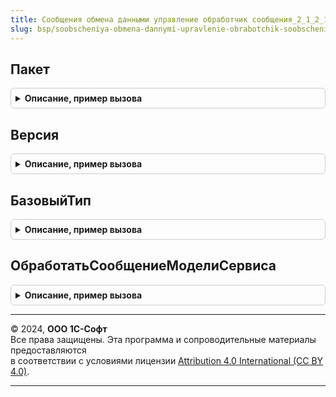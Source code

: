 ```yaml
---
title: Сообщения обмена данными управление обработчик сообщения_2_1_2_1
slug: bsp/soobscheniya-obmena-dannymi-upravlenie-obrabotchik-soobscheniya_2_1_2_1
---
```



## Пакет
<details style="margin: 1em 0; padding: 0.5em; border: 1px solid #ccc; border-radius: 6px;">

<summary style="font-weight: bold; cursor: pointer;">Описание, пример вызова</summary>

```bsl

// Пространство имен версии интерфейса сообщений.
//
// Возвращаемое значение:
//   Строка - пространство имен.
//
Функция Пакет() Экспорт
```

Пример вызова
```bsl
Результат = СообщенияОбменаДаннымиУправлениеОбработчикСообщения_2_1_2_1.Пакет() 
```
</details>

## Версия
<details style="margin: 1em 0; padding: 0.5em; border: 1px solid #ccc; border-radius: 6px;">

<summary style="font-weight: bold; cursor: pointer;">Описание, пример вызова</summary>

```bsl

// Версия интерфейса сообщений, обслуживаемая обработчиком.
//
// Возвращаемое значение:
//   Строка - версия интерфейса сообщений.
//
Функция Версия() Экспорт
```

Пример вызова
```bsl
Результат = СообщенияОбменаДаннымиУправлениеОбработчикСообщения_2_1_2_1.Версия() 
```
</details>

## БазовыйТип
<details style="margin: 1em 0; padding: 0.5em; border: 1px solid #ccc; border-radius: 6px;">

<summary style="font-weight: bold; cursor: pointer;">Описание, пример вызова</summary>

```bsl

// Базовый тип для сообщений версии.
//
// Возвращаемое значение:
//   ТипОбъектаXDTO - базовый тип тела сообщения.
//
Функция БазовыйТип() Экспорт
```

Пример вызова
```bsl
Результат = СообщенияОбменаДаннымиУправлениеОбработчикСообщения_2_1_2_1.БазовыйТип() 
```
</details>

## ОбработатьСообщениеМоделиСервиса
<details style="margin: 1em 0; padding: 0.5em; border: 1px solid #ccc; border-radius: 6px;">

<summary style="font-weight: bold; cursor: pointer;">Описание, пример вызова</summary>

```bsl

// Выполняет обработку входящих сообщений модели сервиса
//
// Параметры:
//   Сообщение   - ОбъектXDTO - входящее сообщение.
//   Отправитель - ПланОбменаСсылка.ОбменСообщениями - узел плана обмена, соответствующий отправителю сообщения.
//   СообщениеОбработано - Булево - флаг успешной обработки сообщения. Значение данного параметра необходимо
//                         установить равным Истина в том случае, если сообщение было успешно прочитано в данном обработчике.
//
Процедура ОбработатьСообщениеМоделиСервиса(Знач Сообщение, Знач Отправитель, СообщениеОбработано) Экспорт
```

Пример вызова
```bsl
СообщенияОбменаДаннымиУправлениеОбработчикСообщения_2_1_2_1.ОбработатьСообщениеМоделиСервиса(Сообщение, Отправитель, СообщениеОбработано) 
```
</details>

---

© 2024, **ООО 1С-Софт**  
Все права защищены. Эта программа и сопроводительные материалы предоставляются  
в соответствии с условиями лицензии [Attribution 4.0 International (CC BY 4.0)](https://creativecommons.org/licenses/by/4.0/legalcode).

---
